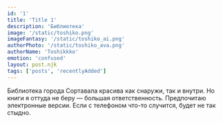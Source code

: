 ```yaml
---
id: '1'
title: 'Title 1'
description: 'Библиотека'
image: '/static/toshiko.png'
imageFantasy: '/static/toshiko_ai.png'
authorPhoto: '/static/toshiko_ava.png'
authorName: 'Toshikkko'
emotion: 'confused'
layout: post.njk
tags: ['posts', 'recentlyAdded']
---
```


Библиотека города Сортавала красива как снаружи, так и внутри. Но книги я оттуда не беру — большая ответственность. Предпочитаю электронные версии. Если с телефоном что-то случится, будет не так стыдно.

